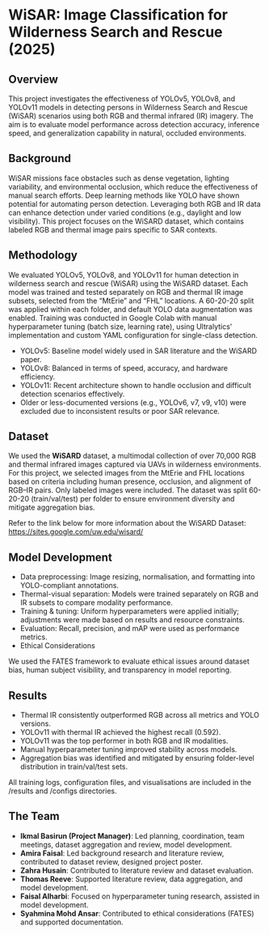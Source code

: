 # WiSAR: Image Classification for Wilderness Search and Rescue (2025)

## Overview
This project investigates the effectiveness of YOLOv5, YOLOv8, and YOLOv11 models in detecting persons in Wilderness Search and Rescue (WiSAR) scenarios using both RGB and thermal infrared (IR) imagery. The aim is to evaluate model performance across detection accuracy, inference speed, and generalization capability in natural, occluded environments.

## Background
WiSAR missions face obstacles such as dense vegetation, lighting variability, and environmental occlusion, which reduce the effectiveness of manual search efforts. Deep learning methods like YOLO have shown potential for automating person detection. Leveraging both RGB and IR data can enhance detection under varied conditions (e.g., daylight and low visibility). This project focuses on the WiSARD dataset, which contains labeled RGB and thermal image pairs specific to SAR contexts.

## Methodology

We evaluated YOLOv5, YOLOv8, and YOLOv11 for human detection in wilderness search and rescue (WiSAR) using the WiSARD dataset. Each model was trained and tested separately on RGB and thermal IR image subsets, selected from the “MtErie” and “FHL” locations. A 60-20-20 split was applied within each folder, and default YOLO data augmentation was enabled. Training was conducted in Google Colab with manual hyperparameter tuning (batch size, learning rate), using Ultralytics' implementation and custom YAML configuration for single-class detection.

- YOLOv5: Baseline model widely used in SAR literature and the WiSARD paper.
- YOLOv8: Balanced in terms of speed, accuracy, and hardware efficiency.
- YOLOv11: Recent architecture shown to handle occlusion and difficult detection scenarios effectively.
- Older or less-documented versions (e.g., YOLOv6, v7, v9, v10) were excluded due to inconsistent results or poor SAR relevance.

## Dataset
We used the **WiSARD** dataset, a multimodal collection of over 70,000 RGB and thermal infrared images captured via UAVs in wilderness environments. For this project, we selected images from the MtErie and FHL locations based on criteria including human presence, occlusion, and alignment of RGB–IR pairs. Only labeled images were included. The dataset was split 60-20-20 (train/val/test) per folder to ensure environment diversity and mitigate aggregation bias.

Refer to the link below for more information about the WiSARD Dataset:
https://sites.google.com/uw.edu/wisard/

## Model Development

- Data preprocessing: Image resizing, normalisation, and formatting into YOLO-compliant annotations.
- Thermal-visual separation: Models were trained separately on RGB and IR subsets to compare modality performance.
- Training & tuning: Uniform hyperparameters were applied initially; adjustments were made based on results and resource constraints.
- Evaluation: Recall, precision, and mAP were used as performance metrics.
- Ethical Considerations

We used the FATES framework to evaluate ethical issues around dataset bias, human subject visibility, and transparency in model reporting.

## Results

- Thermal IR consistently outperformed RGB across all metrics and YOLO versions.
- YOLOv11 with thermal IR achieved the highest recall (0.592).
- YOLOv11 was the top performer in both RGB and IR modalities.
- Manual hyperparameter tuning improved stability across models.
- Aggregation bias was identified and mitigated by ensuring folder-level distribution in train/val/test sets.

All training logs, configuration files, and visualisations are included in the /results and /configs directories.


## The Team

- **Ikmal Basirun (Project Manager)**: Led planning, coordination, team meetings, dataset aggregation and review, model development.
- **Amira Faisal**: Led background research and literature review, contributed to dataset review, designed project poster.
- **Zahra Husain**: Contributed to literature review and dataset evaluation.
- **Thomas Reeve**: Supported literature review, data aggregation, and model development.
- **Faisal Alharbi**: Focused on hyperparameter tuning research, assisted in model development.
- **Syahmina Mohd Ansar**: Contributed to ethical considerations (FATES) and supported documentation.


